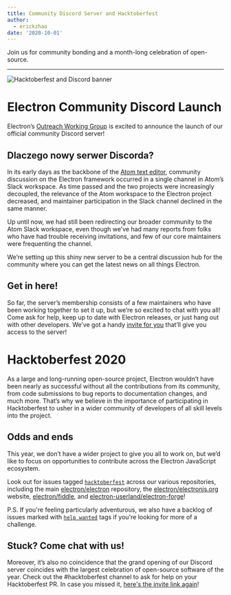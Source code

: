 ```yaml
---
title: Community Discord Server and Hacktoberfest
author:
  - erickzhao
date: '2020-10-01'
---
```


Join us for community bonding and a month-long celebration of open-source.

---

![Hacktoberfest and Discord banner](https://user-images.githubusercontent.com/16010076/94834005-add7b380-03c4-11eb-8dfc-af5e3972fa53.png)


# Electron Community Discord Launch
Electron’s [Outreach Working Group](https://github.com/electron/governance/tree/master/wg-outreach) is excited to announce the launch of our official community Discord server!

## Dlaczego nowy serwer Discorda?
In its early days as the backbone of the [Atom text editor](https://atom.io/), community discussion on the Electron framework occurred in a single channel in Atom’s Slack workspace. As time passed and the two projects were increasingly decoupled, the relevance of the Atom workspace to the Electron project decreased, and maintainer participation in the Slack channel declined in the same manner.

Up until now, we had still been redirecting our broader community to the Atom Slack workspace, even though we’ve had many reports from folks who have had trouble receiving invitations, and few of our core maintainers were frequenting the channel.

We’re setting up this shiny new server to be a central discussion hub for the community where you can get the latest news on all things Electron.

## Get in here!
So far, the server’s membership consists of a few maintainers who have been working together to set it up, but we’re so excited to chat with you all! Come ask for help, keep up to date with Electron releases, or just hang out with other developers. We’ve got a handy [invite for you](https://discord.gg/H6uTh7m) that’ll give you access to the server!

# Hacktoberfest 2020
As a large and long-running open-source project, Electron wouldn’t have been nearly as successful without all the contributions from its community, from code submissions to bug reports to documentation changes, and much more. That’s why we believe in the importance of participating in Hacktoberfest to usher in a wider community of developers of all skill levels into the project.

## Odds and ends
This year, we don’t have a wider project to give you all to work on, but we’d like to focus on opportunities to contribute across the Electron JavaScript ecosystem.

Look out for issues tagged [`hacktoberfest`](https://github.com/search?q=is%3Aissue+is%3Aopen+label%3Ahacktoberfest+org%3Aelectron+org%3Aelectron-userland) across our various repositories, including the main [electron/electron](https://github.com/electron/electron/issues?q=is%3Aopen+is%3Aissue+label%3A%22hacktoberfest%22+) repository, the [electron/electronjs.org](https://github.com/electron/electronjs.org/issues?q=is%3Aopen+is%3Aissue+label%3A%22hacktoberfest%22+) website, [electron/fiddle](https://github.com/electron/fiddle/issues?q=is%3Aopen+is%3Aissue+label%3A%22hacktoberfest%22+), and [electron-userland/electron-forge](https://github.com/electron-userland/electron-forge/issues?q=is%3Aopen+is%3Aissue+label%3A%22hacktoberfest%22+)!

P.S. If you're feeling particularly adventurous, we also have a backlog of issues marked with [`help wanted`](https://github.com/search?q=is%3Aissue+is%3Aopen+label%3A%22help+wanted%22+org%3Aelectron+org%3Aelectron-userland) tags if you're looking for more of a challenge.

## Stuck? Come chat with us!
Moreover, it’s also no coincidence that the grand opening of our Discord server coincides with the largest celebration of open-source software of the year. Check out the #hacktoberfest channel to ask for help on your Hacktoberfest PR. In case you missed it, [here's the invite link again](https://discord.gg/H6uTh7m)!
